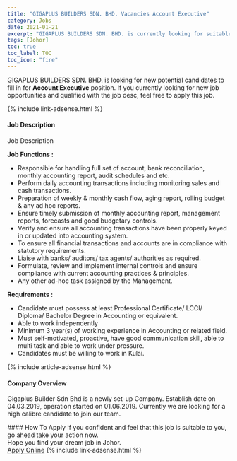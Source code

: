 ```yaml
---
title: "GIGAPLUS BUILDERS SDN. BHD. Vacancies Account Executive" 
category: Jobs 
date: 2021-01-21 
excerpt: "GIGAPLUS BUILDERS SDN. BHD. is currently looking for suitable person to fill in the Account Executive which positioned at Johor" 
tags: [Johor] 
toc: true 
toc_label: TOC 
toc_icon: "fire" 
--- 
```


<p>GIGAPLUS BUILDERS SDN. BHD. is looking for new potential candidates to fill in for <b>Account Executive</b> position. If you currently looking for new job opportunities and qualified with the job desc, feel free to apply this job.
</p>{% include link-adsense.html %} 
<div><div><h4>Job Description</h4></div><div><div><span><div><p>Job Description</p><p><strong>Job Functions :</strong></p><ul><li>Responsible for handling full set of account, bank reconciliation, monthly accounting report, audit schedules and etc.</li><li>Perform daily accounting transactions including monitoring sales and cash transactions.</li><li>Preparation of weekly &amp; monthly cash flow, aging report, rolling budget &amp; any ad hoc reports.</li><li>Ensure timely submission of monthly accounting report, management reports, forecasts and good budgetary controls.</li><li>Verify and ensure all accounting transactions have been properly keyed in or updated into accounting system.</li><li>To ensure all financial transactions and accounts are in compliance with statutory requirements.</li><li>Liaise with banks/ auditors/ tax agents/ authorities as required.</li><li>Formulate, review and implement internal controls and ensure compliance with current accounting practices &amp; principles.</li><li>Any other ad-hoc task assigned by the Management.</li></ul><p><strong>Requirements :</strong></p><ul><li>Candidate must possess at least Professional Certificate/ LCCI/ Diploma/ Bachelor Degree in Accounting or equivalent.</li><li>Able to work independently</li><li>Minimum 3 year(s) of working experience in Accounting or related field.</li><li>Must self-motivated, proactive, have good communication skill, able to multi task and able to work under pressure.</li><li>Candidates must be willing to work in Kulai.</li></ul></div></span></div></div></div> 
{% include article-adsense.html %} 
<div><div><h4>Company Overview</h4></div><div><div><span><div><p>Gigaplus Builder Sdn Bhd is a newly set-up Company. Establish date on 04.03.2019, operation started on 01.06.2019.&#160;Currently we are looking for a high calibre candidate to join our team.</p></div></span></div></div></div> 
#### How To Apply 
If you confident and feel that this job is suitable to you, go ahead take your action now. <br/> 
Hope you find your dream job in Johor. <br/> 
<a href="https://www.jobstreet.com.my/en/job/account-executive-4468055?jobId=jobstreet-my-job-4468055&sectionRank=19&token=0~10155215-c9ca-42c7-82b1-c98c6c8cd0b7&fr=SRP%20View%20In%20New%20Ta" class="btn btn--info" target="_blank" rel="nofollow noopenner">Apply Online</a> 
{% include link-adsense.html %} 